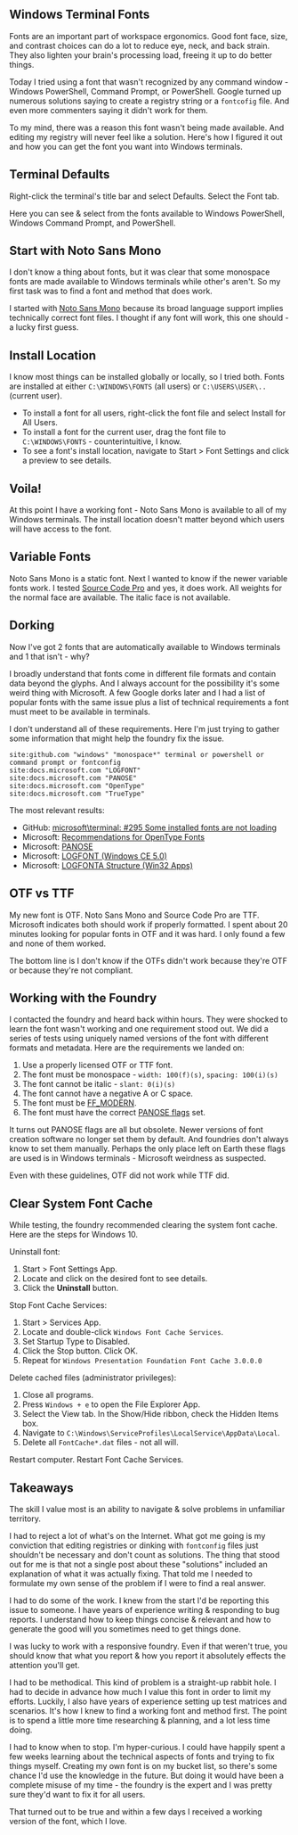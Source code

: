 ## Windows Terminal Fonts

Fonts are an important part of workspace ergonomics. Good font face, size, and contrast choices can do a lot to reduce eye, neck, and back strain. They also lighten your brain's processing load, freeing it up to do better things. 

Today I tried using a font that wasn't recognized by any command window - Windows PowerShell, Command Prompt, or PowerShell. Google turned up numerous solutions saying to create a registry string or a `fontcofig` file. And even more commenters saying it didn't work for them. 

To my mind, there was a reason this font wasn't being made available. And editing my registry will never feel like a solution. Here's how I figured it out and how you can get the font you want into Windows terminals. 

## Terminal Defaults

Right-click the terminal's title bar and select Defaults. Select the Font tab.

Here you can see & select from the fonts available to Windows PowerShell, Windows Command Prompt, and PowerShell.

## Start with Noto Sans Mono

I don't know a thing about fonts, but it was clear that some monospace fonts are made available to Windows terminals while other's aren't. So my first task was to find a font and method that does work. 

I started with [Noto Sans Mono](https://fonts.google.com/noto/specimen/Noto+Sans+Mono) because its broad language support implies technically correct font files. I thought if any font will work, this one should - a lucky first guess. 

## Install Location

I know most things can be installed globally or locally, so I tried both. Fonts are installed at either `C:\WINDOWS\FONTS` (all users) or `C:\USERS\USER\..` (current user). 

* To install a font for all users, right-click the font file and select Install for All Users.
* To install a font for the current user, drag the font file to `C:\WINDOWS\FONTS` - counterintuitive, I know. 
* To see a font's install location, navigate to Start > Font Settings and click a preview to see details. 

## Voila!

At this point I have a working font - Noto Sans Mono is available to all of my Windows terminals. The install location doesn't matter beyond which users will have access to the font. 

## Variable Fonts

Noto Sans Mono is a static font. Next I wanted to know if the newer variable fonts work. I tested [Source Code Pro](https://fonts.google.com/specimen/Source+Code+Pro?query=source+code) and yes, it does work. All weights for the normal face are available. The italic face is not available. 

## Dorking

Now I've got 2 fonts that are automatically available to Windows terminals and 1 that isn't - why?

I broadly understand that fonts come in different file formats and contain data beyond the glyphs. And I always account for the possibility it's some weird thing with Microsoft. A few Google dorks later and I had a list of popular fonts with the same issue plus a list of technical requirements a font must meet to be available in terminals.  

I don't understand all of these requirements. Here I'm just trying to gather some information that might help the foundry fix the issue. 

```
site:github.com "windows" "monospace*" terminal or powershell or command prompt or fontconfig
site:docs.microsoft.com "LOGFONT"
site:docs.microsoft.com "PANOSE"
site:docs.microsoft.com "OpenType"
site:docs.microsoft.com "TrueType"
```

The most relevant results: 

* GitHub: [microsoft\terminal: #295 Some installed fonts are not loading](https://github.com/microsoft/terminal/issues/295)
* Microsoft: [Recommendations for OpenType Fonts](https://docs.microsoft.com/en-us/typography/opentype/spec/recom)
* Microsoft: [PANOSE](https://docs.microsoft.com/en-us/openspecs/office_file_formats/ms-doc/6063ca18-7f12-41bf-9e6b-eaaecdc315a0)
* Microsoft: [LOGFONT (Windows CE 5.0)](https://docs.microsoft.com/en-us/previous-versions/windows/embedded/ms901140(v=msdn.10))
* Microsoft: [LOGFONTA Structure (Win32 Apps)](https://docs.microsoft.com/en-us/windows/win32/api/wingdi/ns-wingdi-logfonta)

## OTF vs TTF

My new font is OTF. Noto Sans Mono and Source Code Pro are TTF. Microsoft indicates both should work if properly formatted. I spent about 20 minutes looking for popular fonts in OTF and it was hard. I only found a few and none of them worked. 

The bottom line is I don't know if the OTFs didn't work because they're OTF or because they're not compliant. 

## Working with the Foundry

I contacted the foundry and heard back within hours. They were shocked to learn the font wasn't working and one requirement stood out. We did a series of tests using uniquely named versions of the font with different formats and metadata. Here are the requirements we landed on: 

1. Use a properly licensed OTF or TTF font. 
1. The font must be monospace - `width: 100(f)(s)`, `spacing: 100(i)(s)`
1. The font cannot be italic - `slant: 0(i)(s)`
1. The font cannot have a negative A or C space.
1. The font must be [FF_MODERN](https://docs.microsoft.com/en-us/openspecs/windows_protocols/ms-wmf/9a632766-1f1c-4e2b-b1a4-f5b1a45f99ad).
1. The font must have the correct [PANOSE flags](https://docs.microsoft.com/en-us/openspecs/office_file_formats/ms-doc/6063ca18-7f12-41bf-9e6b-eaaecdc315a0) set.

It turns out PANOSE flags are all but obsolete. Newer versions of font creation software no longer set them by default. And foundries don't always know to set them manually. Perhaps the only place left on Earth these flags are used is in Windows terminals - Microsoft weirdness as suspected. 

Even with these guidelines, OTF did not work while TTF did. 

## Clear System Font Cache

While testing, the foundry recommended clearing the system font cache. Here are the steps for Windows 10. 

Uninstall font: 

1. Start > Font Settings App.
1. Locate and click on the desired font to see details.
1. Click the **Uninstall** button. 

Stop Font Cache Services: 

1. Start > Services App.
1. Locate and double-click `Windows Font Cache Services`. 
1. Set Startup Type to Disabled. 
1. Click the Stop button. Click OK. 
1. Repeat for `Windows Presentation Foundation Font Cache 3.0.0.0`

Delete cached files (administrator privileges): 

1. Close all programs. 
1. Press `Windows + e` to open the File Explorer App.
1. Select the View tab. In the Show/Hide ribbon, check the Hidden Items box. 
1. Navigate to `C:\Windows\ServiceProfiles\LocalService\AppData\Local`.
1. Delete all `FontCache*.dat` files - not all will. 

Restart computer. Restart Font Cache Services. 

## Takeaways

The skill I value most is an ability to navigate & solve problems in unfamiliar territory. 

I had to reject a lot of what's on the Internet. What got me going is my conviction that editing registries or dinking with `fontconfig` files just shouldn't be necessary and don't count as solutions. The thing that stood out for me is that not a single post about these "solutions" included an explanation of what it was actually fixing. That told me I needed to formulate my own sense of the problem if I were to find a real answer. 

I had to do some of the work. I knew from the start I'd be reporting this issue to someone. I have years of experience writing & responding to bug reports. I understand how to keep things concise & relevant and how to generate the good will you sometimes need to get things done. 

I was lucky to work with a responsive foundry. Even if that weren't true, you should know that what you report & how you report it absolutely effects the attention you'll get. 

I had to be methodical. This kind of problem is a straight-up rabbit hole. I had to decide in advance how much I value this font in order to limit my efforts. Luckily, I also have years of experience setting up test matrices and scenarios. It's how I knew to find a working font and method first. The point is to spend a little more time researching & planning, and a lot less time doing. 

I had to know when to stop. I'm hyper-curious. I could have happily spent a few weeks learning about the technical aspects of fonts and trying to fix things myself. Creating my own font is on my bucket list, so there's some chance I'd use the knowledge in the future. But doing it would have been a complete misuse of my time - the foundry is the expert and I was pretty sure they'd want to fix it for all users. 

That turned out to be true and within a few days I received a working version of the font, which I love. 

